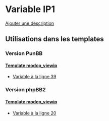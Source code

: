 # Variable IP1
[Ajouter une description](https://fa-tvars.appspot.com/var/IP1)

## Utilisations dans les templates

### Version PunBB

#### [Template modcp_viewip](punbb/modcp_viewip.md)
* [Variable &agrave; la ligne 39](../punbb/modcp_viewip.tpl#L39)

### Version phpBB2

#### [Template modcp_viewip](subsilver/modcp_viewip.md)
* [Variable &agrave; la ligne 20](../subsilver/modcp_viewip.tpl#L20)